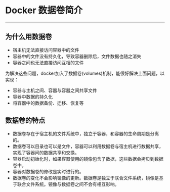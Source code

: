 # Docker 数据卷简介
---
## 为什么用数据卷
- 宿主机无法直接访问容器中的文件
- 容器中的文件没有持久化，导致容器删除后，文件数据也随之消失
- 容器之间也无法直接访问互相的文件

为解决这些问题，docker加入了数据卷(volumes)机制，能很好解决上面问题，以实现：
- 容器与主机之间、容器与容器之间共享文件
- 容器中数据的持久化
- 将容器中的数据备份、迁移、恢复等

## 数据卷的特点
- 数据卷存在于宿主机的文件系统中，独立于容器，和容器的生命周期是分离的。
- 数据卷可以目录也可以是文件，容器可以利用数据卷与宿主机进行数据共享，实现了容器间的数据共享和交换。
- 容器启动初始化时，如果容器使用的镜像包含了数据，这些数据会拷贝到数据卷中。
- 容器对数据卷的修改是实时进行的。
- 数据卷的变化不会影响镜像的更新。数据卷是独立于联合文件系统，镜像是基于联合文件系统。镜像与数据卷之间不会有相互影响。



